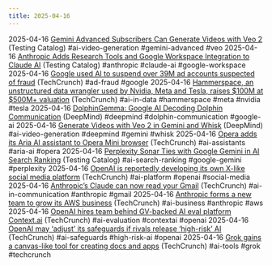 ```yaml
---
title: 2025-04-16
---
```


2025-04-16 [Gemini Advanced Subscribers Can Generate Videos with Veo 2](https://www.testingcatalog.com/gemini-advanced-subscribers-can-now-generate-videos-with-veo-2/) (Testing Catalog) #ai-video-generation #gemini-advanced #veo
2025-04-16 [Anthropic Adds Research Tools and Google Workspace Integration to Claude AI](https://www.testingcatalog.com/anthropic-adds-research-tools-and-google-workspace-integration-to-claude-ai/) (Testing Catalog) #anthropic #claude-ai #google-workspace
2025-04-16 [Google used AI to suspend over 39M ad accounts suspected of fraud](https://techcrunch.com/2025/04/16/google-used-ai-to-suspend-over-39m-ad-accounts-committing-fraud/) (TechCrunch) #ad-fraud #google
2025-04-16 [Hammerspace, an unstructured data wrangler used by Nvidia, Meta and Tesla, raises $100M at $500M+ valuation](https://techcrunch.com/2025/04/16/hammerspace-an-unstructured-data-wrangler-used-by-nvidia-meta-and-tesla-raises-100m-at-500m-valuation/) (TechCrunch) #ai-in-data #hammerspace #meta #nvidia #tesla
2025-04-16 [DolphinGemma: Google AI Decoding Dolphin Communication](https://deepmind.google/discover/blog/dolphingemma-how-google-ai-is-helping-decode-dolphin-communication/) (DeepMind) #deepmind #dolphin-communication #google-ai
2025-04-16 [Generate Videos with Veo 2 in Gemini and Whisk](https://deepmind.google/discover/blog/generate-videos-in-gemini-and-whisk-with-veo-2/) (DeepMind) #ai-video-generation #deepmind #gemini #whisk
2025-04-16 [Opera adds its Aria AI assistant to Opera Mini browser](https://techcrunch.com/2025/04/16/opera-adds-its-aria-ai-assistant-to-opera-mini-browser/) (TechCrunch) #ai-assistants #aria-ai #opera
2025-04-16 [Perplexity Sonar Ties with Google Gemini in AI Search Ranking](https://www.testingcatalog.com/perplexity-sonar-model-ties-with-google-gemini-in-top-ai-search-ranking/) (Testing Catalog) #ai-search-ranking #google-gemini #perplexity
2025-04-16 [OpenAI is reportedly developing its own X-like social media platform](https://techcrunch.com/2025/04/15/openai-is-reportedly-developing-its-own-x-like-social-media-platform/) (TechCrunch) #ai-platform #openai #social-media
2025-04-16 [Anthropic’s Claude can now read your Gmail](https://techcrunch.com/2025/04/15/anthropics-claude-now-read-your-gmail/) (TechCrunch) #ai-in-communication #anthropic #gmail
2025-04-16 [Anthropic forms a new team to grow its AWS business](https://techcrunch.com/2025/04/15/anthropic-forms-a-new-team-to-grow-its-aws-business/) (TechCrunch) #ai-business #anthropic #aws
2025-04-16 [OpenAI hires team behind GV-backed AI eval platform Context.ai](https://techcrunch.com/2025/04/15/openai-hires-team-behind-gv-backed-ai-eval-platform-context-ai/) (TechCrunch) #ai-evaluation #contextai #openai
2025-04-16 [OpenAI may ‘adjust’ its safeguards if rivals release ‘high-risk’ AI](https://techcrunch.com/2025/04/15/openai-says-it-may-adjust-its-safety-requirements-if-a-rival-lab-releases-high-risk-ai/) (TechCrunch) #ai-safeguards #high-risk-ai #openai
2025-04-16 [Grok gains a canvas-like tool for creating docs and apps](https://techcrunch.com/2025/04/15/grok-gains-a-canvas-like-tool-for-creating-docs-and-apps/) (TechCrunch) #ai-tools #grok #techcrunch
